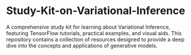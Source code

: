 # Study-Kit-on-Variational-Inference

A comprehensive study kit for learning about Variational Inference, featuring TensorFlow tutorials, practical examples, and visual aids. This repository contains a collection of resources designed to provide a deep dive into the concepts and applications of generative models.